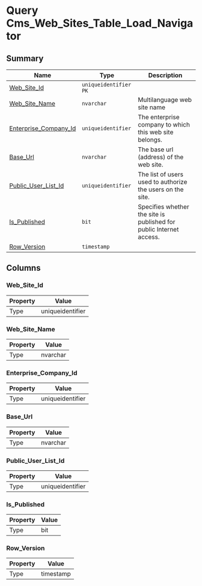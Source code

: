 # Query Cms_Web_Sites_Table_Load_Navigator


## Summary

| Name | Type | Description |
| - | - | --- |
|[Web_Site_Id](#web_site_id)|`uniqueidentifier` `PK`||
|[Web_Site_Name](#web_site_name)|`nvarchar` |Multilanguage web site name|
|[Enterprise_Company_Id](#enterprise_company_id)|`uniqueidentifier` |The enterprise company to which this web site belongs.|
|[Base_Url](#base_url)|`nvarchar` |The base url (address) of the web site.|
|[Public_User_List_Id](#public_user_list_id)|`uniqueidentifier` |The list of users used to authorize the users on the site.|
|[Is_Published](#is_published)|`bit` |Specifies whether the site is published for public Internet access.|
|[Row_Version](#row_version)|`timestamp` ||

## Columns

### Web_Site_Id

| Property | Value |
| - | - |
|Type|uniqueidentifier|

### Web_Site_Name

| Property | Value |
| - | - |
|Type|nvarchar|

### Enterprise_Company_Id

| Property | Value |
| - | - |
|Type|uniqueidentifier|

### Base_Url

| Property | Value |
| - | - |
|Type|nvarchar|

### Public_User_List_Id

| Property | Value |
| - | - |
|Type|uniqueidentifier|

### Is_Published

| Property | Value |
| - | - |
|Type|bit|

### Row_Version

| Property | Value |
| - | - |
|Type|timestamp|


